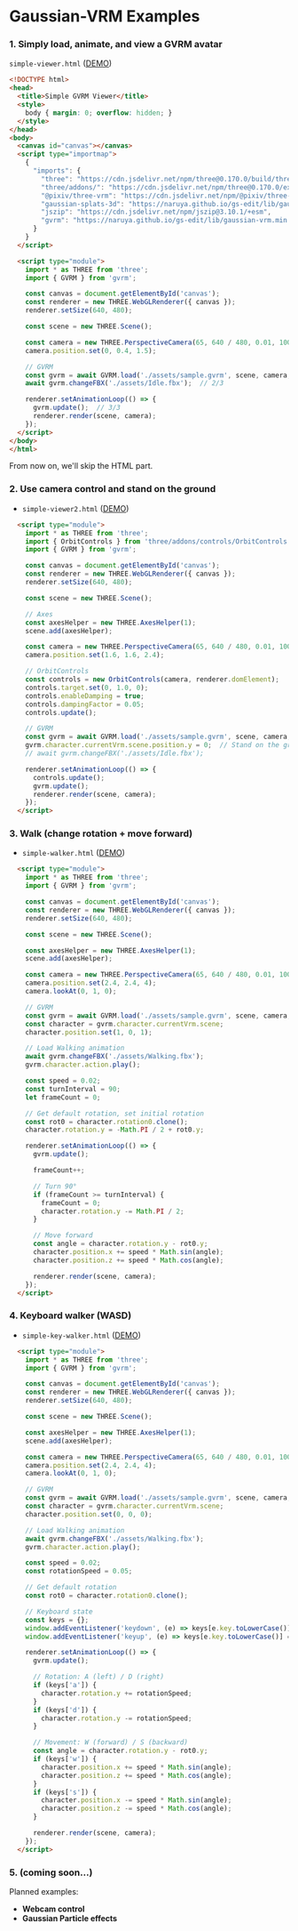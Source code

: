 # Gaussian-VRM Examples

### 1. Simply load, animate, and view a GVRM avatar

 `simple-viewer.html` ([DEMO](https://naruya.github.io/gs-edit/examples/simple-viewer.html))

<!--
<img width="160" alt="simple-viewer" src="https://github.com/user-attachments/assets/8ace1812-e2b7-4143-a9bf-21eb4dec987d" />
-->

```html
<!DOCTYPE html>
<head>
  <title>Simple GVRM Viewer</title>
  <style>
    body { margin: 0; overflow: hidden; }
  </style>
</head>
<body>
  <canvas id="canvas"></canvas>
  <script type="importmap">
    {
      "imports": {
        "three": "https://cdn.jsdelivr.net/npm/three@0.170.0/build/three.module.min.js",
        "three/addons/": "https://cdn.jsdelivr.net/npm/three@0.170.0/examples/jsm/",
        "@pixiv/three-vrm": "https://cdn.jsdelivr.net/npm/@pixiv/three-vrm@2.1.0/lib/three-vrm.module.js",
        "gaussian-splats-3d": "https://naruya.github.io/gs-edit/lib/gaussian-splats-3d.module.js",
        "jszip": "https://cdn.jsdelivr.net/npm/jszip@3.10.1/+esm",
        "gvrm": "https://naruya.github.io/gs-edit/lib/gaussian-vrm.min.js"
      }
    }
  </script>

  <script type="module">
    import * as THREE from 'three';
    import { GVRM } from 'gvrm';

    const canvas = document.getElementById('canvas');
    const renderer = new THREE.WebGLRenderer({ canvas });
    renderer.setSize(640, 480);

    const scene = new THREE.Scene();

    const camera = new THREE.PerspectiveCamera(65, 640 / 480, 0.01, 100);
    camera.position.set(0, 0.4, 1.5);

    // GVRM
    const gvrm = await GVRM.load('./assets/sample.gvrm', scene, camera, renderer);  // 1/3
    await gvrm.changeFBX('./assets/Idle.fbx');  // 2/3

    renderer.setAnimationLoop(() => {
      gvrm.update();  // 3/3
      renderer.render(scene, camera);
    });
  </script>
</body>
</html>
```

From now on, we'll skip the HTML part.

### 2. Use camera control and stand on the ground

- `simple-viewer2.html` ([DEMO](https://naruya.github.io/gs-edit/examples/simple-viewer2.html))

<!--
<img width="160" alt="simple-viewer2" src="https://github.com/user-attachments/assets/877a2199-ce78-42a9-a379-8f21ceedbfcc" />
-->

```html
  <script type="module">
    import * as THREE from 'three';
    import { OrbitControls } from 'three/addons/controls/OrbitControls.js';
    import { GVRM } from 'gvrm';

    const canvas = document.getElementById('canvas');
    const renderer = new THREE.WebGLRenderer({ canvas });
    renderer.setSize(640, 480);

    const scene = new THREE.Scene();

    // Axes
    const axesHelper = new THREE.AxesHelper(1);
    scene.add(axesHelper);

    const camera = new THREE.PerspectiveCamera(65, 640 / 480, 0.01, 100);
    camera.position.set(1.6, 1.6, 2.4);

    // OrbitControls
    const controls = new OrbitControls(camera, renderer.domElement);
    controls.target.set(0, 1.0, 0);
    controls.enableDamping = true;
    controls.dampingFactor = 0.05;
    controls.update();

    // GVRM
    const gvrm = await GVRM.load('./assets/sample.gvrm', scene, camera, renderer);
    gvrm.character.currentVrm.scene.position.y = 0;  // Stand on the ground
    // await gvrm.changeFBX('./assets/Idle.fbx');

    renderer.setAnimationLoop(() => {
      controls.update();
      gvrm.update();
      renderer.render(scene, camera);
    });
  </script>
```


### 3. Walk (change rotation + move forward)

- `simple-walker.html` ([DEMO](https://naruya.github.io/gs-edit/examples/simple-walker.html))

<!--
<img width="160" alt="simple-walker" src="https://github.com/user-attachments/assets/6514dcfe-73bc-4f31-b74f-633688a59d8d" />
-->

```html
  <script type="module">
    import * as THREE from 'three';
    import { GVRM } from 'gvrm';

    const canvas = document.getElementById('canvas');
    const renderer = new THREE.WebGLRenderer({ canvas });
    renderer.setSize(640, 480);

    const scene = new THREE.Scene();

    const axesHelper = new THREE.AxesHelper(1);
    scene.add(axesHelper);

    const camera = new THREE.PerspectiveCamera(65, 640 / 480, 0.01, 100);
    camera.position.set(2.4, 2.4, 4);
    camera.lookAt(0, 1, 0);

    // GVRM
    const gvrm = await GVRM.load('./assets/sample.gvrm', scene, camera, renderer);
    const character = gvrm.character.currentVrm.scene;
    character.position.set(1, 0, 1);

    // Load Walking animation
    await gvrm.changeFBX('./assets/Walking.fbx');
    gvrm.character.action.play();

    const speed = 0.02;
    const turnInterval = 90;
    let frameCount = 0;

    // Get default rotation, set initial rotation
    const rot0 = character.rotation0.clone();
    character.rotation.y = -Math.PI / 2 + rot0.y;

    renderer.setAnimationLoop(() => {
      gvrm.update();

      frameCount++;

      // Turn 90°
      if (frameCount >= turnInterval) {
        frameCount = 0;
        character.rotation.y -= Math.PI / 2;
      }

      // Move forward
      const angle = character.rotation.y - rot0.y;
      character.position.x += speed * Math.sin(angle);
      character.position.z += speed * Math.cos(angle);

      renderer.render(scene, camera);
    });
  </script>
```

### 4. Keyboard walker (WASD)

- `simple-key-walker.html` ([DEMO](https://naruya.github.io/gs-edit/examples/simple-key-walker.html))

<!--
<img width="160" alt="simple-key-walker" src="https://github.com/user-attachments/assets/dbfe92bd-915a-4787-8ae7-b116101a6d7a" />
-->

```html
  <script type="module">
    import * as THREE from 'three';
    import { GVRM } from 'gvrm';

    const canvas = document.getElementById('canvas');
    const renderer = new THREE.WebGLRenderer({ canvas });
    renderer.setSize(640, 480);

    const scene = new THREE.Scene();

    const axesHelper = new THREE.AxesHelper(1);
    scene.add(axesHelper);

    const camera = new THREE.PerspectiveCamera(65, 640 / 480, 0.01, 100);
    camera.position.set(2.4, 2.4, 4);
    camera.lookAt(0, 1, 0);

    // GVRM
    const gvrm = await GVRM.load('./assets/sample.gvrm', scene, camera, renderer);
    const character = gvrm.character.currentVrm.scene;
    character.position.set(0, 0, 0);

    // Load Walking animation
    await gvrm.changeFBX('./assets/Walking.fbx');
    gvrm.character.action.play();

    const speed = 0.02;
    const rotationSpeed = 0.05;

    // Get default rotation
    const rot0 = character.rotation0.clone();

    // Keyboard state
    const keys = {};
    window.addEventListener('keydown', (e) => keys[e.key.toLowerCase()] = true);
    window.addEventListener('keyup', (e) => keys[e.key.toLowerCase()] = false);

    renderer.setAnimationLoop(() => {
      gvrm.update();

      // Rotation: A (left) / D (right)
      if (keys['a']) {
        character.rotation.y += rotationSpeed;
      }
      if (keys['d']) {
        character.rotation.y -= rotationSpeed;
      }

      // Movement: W (forward) / S (backward)
      const angle = character.rotation.y - rot0.y;
      if (keys['w']) {
        character.position.x += speed * Math.sin(angle);
        character.position.z += speed * Math.cos(angle);
      }
      if (keys['s']) {
        character.position.x -= speed * Math.sin(angle);
        character.position.z -= speed * Math.cos(angle);
      }

      renderer.render(scene, camera);
    });
  </script>
```


### 5. (coming soon...)

Planned examples:
- **Webcam control**
- **Gaussian Particle effects**
